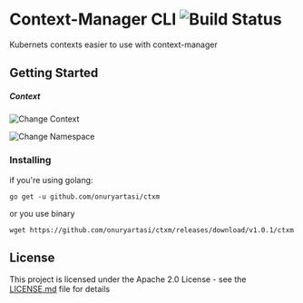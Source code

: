 # Context-Manager CLI ![Build Status](https://travis-ci.com/onuryartasi/context-manager.svg?token=zpyDYUNhQXWhaS5e4685&branch=release)

Kubernets contexts easier to use with context-manager

## Getting Started

##### Context

![Change Context](https://github.com/onuryartasi/ctxm/blob/master/img/context.svg)

![Change Namespace](https://github.com/onuryartasi/ctxm/blob/master/img/namespace.svg)

### Installing

if you're using golang:

```
go get -u github.com/onuryartasi/ctxm
```

or you use binary 

```
wget https://github.com/onuryartasi/ctxm/releases/download/v1.0.1/ctxm
```


## License

This project is licensed under the Apache 2.0 License - see the [LICENSE.md](LICENSE.md) file for details
